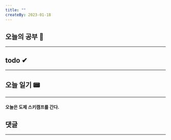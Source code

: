 ```yaml
---
title: ""
createBy: 2023-01-18
---
```

## 오늘의 공부 🎉
---
### 

## todo ✔
---
### 

## 오늘 일기 📟
---
#### 오늘은 도제 스키캠프를 간다.

## 댓글
---

<Comment />